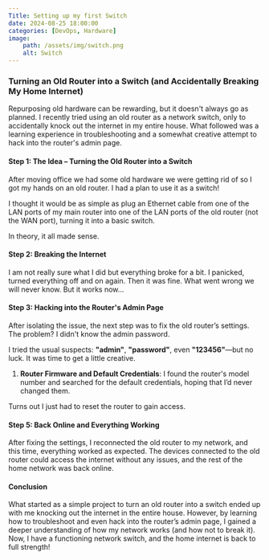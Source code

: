 ```yaml
---
Title: Setting up my first Switch
date: 2024-08-25 18:00:00
categories: [DevOps, Hardware]
image:
    path: /assets/img/switch.png
    alt: Switch
---
```

### Turning an Old Router into a Switch (and Accidentally Breaking My Home Internet)

Repurposing old hardware can be rewarding, but it doesn't always go as planned. I recently tried using an old router as a network switch, only to accidentally knock out the internet in my entire house. What followed was a learning experience in troubleshooting and a somewhat creative attempt to hack into the router's admin page.

#### Step 1: The Idea – Turning the Old Router into a Switch

After moving office we had some old hardware we were getting rid of so I got my hands on an old router. I had a plan to use it as a switch!

I thought it would be as simple as plug an Ethernet cable from one of the LAN ports of my main router into one of the LAN ports of the old router (not the WAN port), turning it into a basic switch.

In theory, it all made sense.

#### Step 2: Breaking the Internet

I am not really sure what I did but everything broke for a bit. I panicked, turned everything off and on again. Then it was fine. What went wrong we will never know. But it works now...

#### Step 3: Hacking into the Router's Admin Page

After isolating the issue, the next step was to fix the old router’s settings. The problem? I didn't know the admin password.

I tried the usual suspects: **"admin"**, **"password"**, even **"123456"**—but no luck. It was time to get a little creative.

1. **Router Firmware and Default Credentials**: I found the router's model number and searched for the default credentials, hoping that I’d never changed them.

Turns out I just had to reset the router to gain access.

#### Step 5: Back Online and Everything Working

After fixing the settings, I reconnected the old router to my network, and this time, everything worked as expected. The devices connected to the old router could access the internet without any issues, and the rest of the home network was back online.

#### Conclusion

What started as a simple project to turn an old router into a switch ended up with me knocking out the internet in the entire house. However, by learning how to troubleshoot and even hack into the router’s admin page, I gained a deeper understanding of how my network works (and how not to break it). Now, I have a functioning network switch, and the home internet is back to full strength!